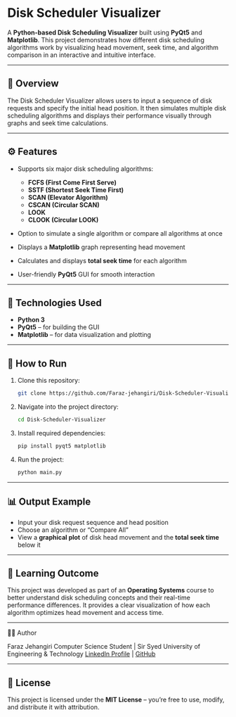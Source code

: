 # Disk Scheduler Visualizer

A **Python-based Disk Scheduling Visualizer** built using **PyQt5** and **Matplotlib**. This project demonstrates how different disk scheduling algorithms work by visualizing head movement, seek time, and algorithm comparison in an interactive and intuitive interface.

---

## 🧠 Overview

The Disk Scheduler Visualizer allows users to input a sequence of disk requests and specify the initial head position. It then simulates multiple disk scheduling algorithms and displays their performance visually through graphs and seek time calculations.

---

## ⚙️ Features

* Supports six major disk scheduling algorithms:

  * **FCFS (First Come First Serve)**
  * **SSTF (Shortest Seek Time First)**
  * **SCAN (Elevator Algorithm)**
  * **CSCAN (Circular SCAN)**
  * **LOOK**
  * **CLOOK (Circular LOOK)**
* Option to simulate a single algorithm or compare all algorithms at once
* Displays a **Matplotlib** graph representing head movement
* Calculates and displays **total seek time** for each algorithm
* User-friendly **PyQt5** GUI for smooth interaction

---

## 🧰 Technologies Used

* **Python 3**
* **PyQt5** – for building the GUI
* **Matplotlib** – for data visualization and plotting

---

## 🚀 How to Run

1. Clone this repository:

   ```bash
   git clone https://github.com/Faraz-jehangiri/Disk-Scheduler-Visualizer.git
   ```
2. Navigate into the project directory:

   ```bash
   cd Disk-Scheduler-Visualizer
   ```
3. Install required dependencies:

   ```bash
   pip install pyqt5 matplotlib
   ```
4. Run the project:

   ```bash
   python main.py
   ```

---

## 📊 Output Example

* Input your disk request sequence and head position
* Choose an algorithm or “Compare All”
* View a **graphical plot** of disk head movement and the **total seek time** below it

---

## 📘 Learning Outcome

This project was developed as part of an **Operating Systems** course to better understand disk scheduling concepts and their real-time performance differences. It provides a clear visualization of how each algorithm optimizes head movement and access time.

---

🧑‍💻 Author

Faraz Jehangiri
Computer Science Student | Sir Syed University of Engineering & Technology
[LinkedIn Profile](https://www.linkedin.com/in/faraz-jehangiri-4a8411295) | [GitHub](https://github.com/Faraz-jehangiri)

---

## 🪪 License

This project is licensed under the **MIT License** – you’re free to use, modify, and distribute it with attribution.
